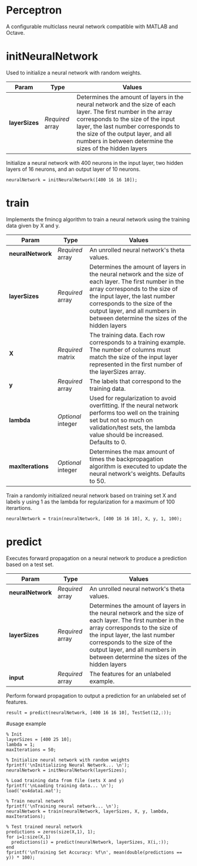 # Perceptron
A configurable multiclass neural network compatible with MATLAB and Octave.

# initNeuralNetwork
Used to initialize a neural network with random weights.

|Param|Type|Values|
|---|---|---|
|**layerSizes**|*Required* array|Determines the amount of layers in the neural network and the size of each layer. The first number in the array corresponds to the size of the input layer, the last number corresponds to the size of the output layer, and all numbers in between determine the sizes of the hidden layers|

Initialize a neural network with 400 neurons in the input layer, two hidden layers of 16 neurons, and an output layer of 10 neurons.
```console
neuralNetwork = initNeuralNetwork([400 16 16 10]);
```

# train
Implements the fmincg algorithm to train a neural network using the training data given by X and y.

|Param|Type|Values|
|---|---|---|
|**neuralNetwork**|*Required* array|An unrolled neural network's theta values.|
|**layerSizes**|*Required* array|Determines the amount of layers in the neural network and the size of each layer. The first number in the array corresponds to the size of the input layer, the last number corresponds to the size of the output layer, and all numbers in between determine the sizes of the hidden layers|
|**X**|*Required* matrix|The training data. Each row corresponds to a training example. The number of columns must match the size of the input layer represented in the first number of the layerSizes array.|
|**y**|*Required* array|The labels that correspond to the training data.|
|**lambda**|*Optional* integer|Used for regularization to avoid overfitting. If the neural network performs too well on the training set but not so much on validation/test sets, the lambda value should be increased. Defaults to 0.|
|**maxIterations**|*Optional* integer|Determines the max amount of times the backpropagation algorithm is executed to update the neural network's weights. Defaults to 50.|

Train a randomly initialized neural network based on training set X and labels y using 1 as the lambda for regularization for a maximum of 100 iterartions.
```console
neuralNetwork = train(neuralNetwork, [400 16 16 10], X, y, 1, 100);
```
# predict
Executes forward propagation on a neural network to produce a prediction based on a test set.

|Param|Type|Values|
|---|---|---|
|**neuralNetwork**|*Required* array|An unrolled neural network's theta values.|
|**layerSizes**|*Required* array|Determines the amount of layers in the neural network and the size of each layer. The first number in the array corresponds to the size of the input layer, the last number corresponds to the size of the output layer, and all numbers in between determine the sizes of the hidden layers|
|**input**|*Required* array|The features for an unlabeled example.|

Perform forward propagation to output a prediction for an unlabeled set of features.
```console
result = predict(neuralNetwork, [400 16 16 10], TestSet(12,:));
```
#usage example
```console
% Init 
layerSizes = [400 25 10];
lambda = 1;
maxIterations = 50;

% Initialize neural network with random weights
fprintf('\nInitializing Neural Network... \n');
neuralNetwork = initNeuralNetwork(layerSizes);

% Load training data from file (sets X and y)
fprintf('\nLoading training data... \n');
load('ex4data1.mat');

% Train neural network
fprintf('\nTraining neural network... \n');
neuralNetwork = train(neuralNetwork, layerSizes, X, y, lambda, maxIterations);

% Test trained neural network
predictions = zeros(size(X,1), 1);
for i=1:size(X,1)
  predictions(i) = predict(neuralNetwork, layerSizes, X(i,:));
end
fprintf('\nTraining Set Accuracy: %f\n', mean(double(predictions == y)) * 100);
```
